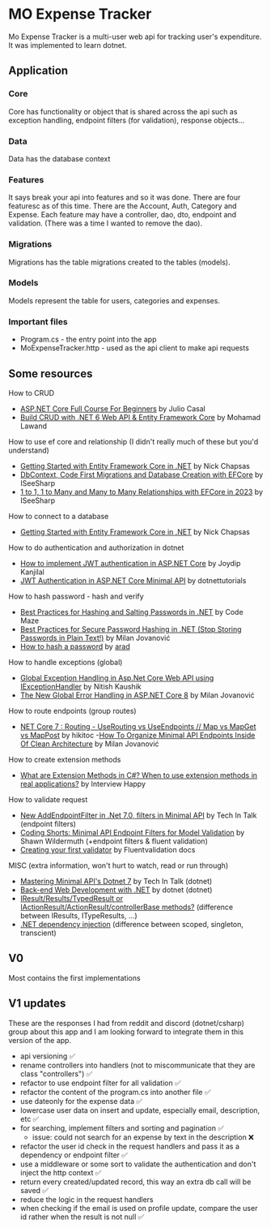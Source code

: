 # MO Expense Tracker

Mo Expense Tracker is a multi-user web api for tracking user's expenditure. It was implemented to learn dotnet.

## Application

### Core

Core has functionality or object that is shared across the api such as exception handling, endpoint filters (for validation), response objects...

### Data

Data has the database context

### Features

It says break your api into features and so it was done. There are four featuresc as of this time. There are the Account, Auth, Category and Expense. Each feature may have a controller, dao, dto, endpoint and validation. (There was a time I wanted to remove the dao).

### Migrations

Migrations has the table migrations created to the tables (models).

### Models

Models represent the table for users, categories and expenses.

### Important files

- Program.cs - the entry point into the app
- MoExpenseTracker.http - used as the api client to make api requests

## Some resources

How to CRUD

- [ASP.NET Core Full Course For Beginners](https://www.youtube.com/watch?v=AhAxLiGC7Pc) by Julio Casal
- [Build CRUD with .NET 6 Web API & Entity Framework Core](https://www.youtube.com/watch?v=wtFs4356xp4) by Mohamad Lawand

How to use ef core and relationship (I didn't really much of these but you'd understand)

- [Getting Started with Entity Framework Core in .NET](https://www.youtube.com/watch?v=2t88FOeQ898) by Nick Chapsas
- [DbContext, Code First Migrations and Database Creation with EFCore](https://www.youtube.com/watch?v=A4tpHy__LN0) by ISeeSharp
- [1 to 1, 1 to Many and Many to Many Relationships with EFCore in 2023](https://www.youtube.com/watch?v=9sXXfq0GDYI) by ISeeSharp

How to connect to a database

- [Getting Started with Entity Framework Core in .NET](https://www.youtube.com/watch?v=2t88FOeQ898) by Nick Chapsas

How to do authentication and authorization in dotnet

- [How to implement JWT authentication in ASP.NET Core](https://www.infoworld.com/article/2336284/how-to-implement-jwt-authentication-in-aspnet-core.html) by Joydip Kanjilal
- [JWT Authentication in ASP.NET Core Minimal API](https://dotnettutorials.net/lesson/jwt-authentication-in-asp-net-core-minimal-api) by dotnettutorials

How to hash password - hash and verify

- [Best Practices for Hashing and Salting Passwords in .NET](https://www.youtube.com/watch?v=Sh_PxjTmBug) by Code Maze
- [Best Practices for Secure Password Hashing in .NET (Stop Storing Passwords in Plain Text!)](https://www.youtube.com/watch?v=J4ix8Mhi3rs) by Milan Jovanović
- [How to hash a password](https://stackoverflow.com/questions/4181198/how-to-hash-a-password/73125177#73125177) by [arad](https://stackoverflow.com/users/7734384/arad)

How to handle exceptions (global)

- [Global Exception Handling in Asp.Net Core Web API using IExceptionHandler](https://www.youtube.com/watch?v=bEYlNuwTSms) by Nitish Kaushik
- [The New Global Error Handling in ASP.NET Core 8](https://www.youtube.com/watch?v=uOEDM0c9BNI) by Milan Jovanović

How to route endpoints (group routes)

- [NET Core 7 : Routing - UseRouting vs UseEndpoints // Map vs MapGet vs MapPost](https://www.youtube.com/watch?v=NCZzYxzHrN8) by hikitoc -[How To Organize Minimal API Endpoints Inside Of Clean Architecture](https://www.youtube.com/watch?v=GCuVC_qDOV4) by Milan Jovanović

How to create extension methods

- [What are Extension Methods in C#? When to use extension methods in real applications?](https://www.youtube.com/watch?v=JDNPJyiu3Ec) by Interview Happy

How to validate request

- [New AddEndpointFilter in .Net 7.0, filters in Minimal API](https://www.youtube.com/watch?v=rOr-7sNKUds) by Tech In Talk (endpoint filters)
- [Coding Shorts: Minimal API Endpoint Filters for Model Validation](https://www.youtube.com/watch?v=_S-r6SxLGn4) by Shawn Wildermuth (+endpoint filters & fluent validation)
- [Creating your first validator](https://docs.fluentvalidation.net/en/latest/start.html) by Fluentvalidation docs

MISC (extra information, won't hurt to watch, read or run through)

- [Mastering Minimal API's Dotnet 7](https://www.youtube.com/playlist?list=PLlfN4N9fXldtMXcDqtJFstYVtjX_Xt-gY) by Tech In Talk (dotnet)
- [Back-end Web Development with .NET](https://www.youtube.com/playlist?list=PLdo4fOcmZ0oWunQnm3WnZxJrseIw2zSAk) by dotnet (dotnet)
- [IResult/Results/TypedResult or IActionResult/ActionResult/controllerBase methods?](https://www.reddit.com/r/dotnet/comments/172wumc/iresultresultstypedresult_or/) (difference between IResults, ITypeResults, ...)
- [.NET dependency injection](https://learn.microsoft.com/en-us/dotnet/core/extensions/dependency-injection#service-lifetimes) (difference between scoped, singleton, transcient)

## V0

Most contains the first implementations

## V1 updates

These are the responses I had from reddit and discord (dotnet/csharp) group about this app and I am looking forward to integrate them in this version of the app.

- api versioning ✅
- rename controllers into handlers (not to miscommunicate that they are class "controllers") ✅
- refactor to use endpoint filter for all validation ✅
- refactor the content of the program.cs into another file ✅
- use dateonly for the expense data ✅
- lowercase user data on insert and update, especially email, description, etc ✅
- for searching, implement filters and sorting and pagination ✅
  - issue: could not search for an expense by text in the description ❌
- refactor the user id check in the request handlers and pass it as a dependency or endpoint filter ✅
- use a middleware or some sort to validate the authentication and don't inject the http context ✅
- return every created/updated record, this way an extra db call will be saved ✅
- reduce the logic in the request handlers
- when checking if the email is used on profile update, compare the user id rather when the result is not null ✅
